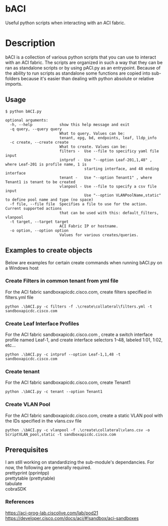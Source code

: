 # bACI
Useful python scripts when interacting with an ACI fabric. 

# Description
bACI is a collection of various python scripts that you can use to interact with an ACI fabric. The scripts are organized in such a way that they can be ran as standalone scripts or by using pACI.py as an entrypoint. Because of the ability to run scripts as standalone some functions are copied into sub-folders because it's easier than dealing with python absolute or relative imports.  

## Usage
```
$ python bACI.py

optional arguments:
  -h, --help            show this help message and exit
  -q query, --query query
                        What to query. Values can be:
                        tenant, epg, bd, endpoints, leaf, lldp_info
  -c create, --create create
                        What to create. Values can be:
                        filters -  Use --file to specificy yaml file input
                        intprof -  Use "--option Leaf-201,1,48" , where Leaf-201 is profile name, 1 is
                                   starting interface, and 48 ending interface
                        tenant -   Use "--option Tenant1" , where Tenant1 is tenant to be created
                        vlanpool - Use --file to specify a csv file input
                                   Use "--option VLANPoolName,static" to define pool name and type (no space)
  -f file, --file file  Specifies a file to use for the action. Current supported actions
                        that can be used with this: default_filters, vlanpool
  -t target, --target target
                        ACI Fabric IP or hostname.
  -o option, --option option
                        Values for various creates/queries.
```

## Examples to create objects
Below are examples for certain create commands when running bACI.py on a Windows host

### Create Filters in common tenant from yml file
For the ACI fabric sandboxapicdc.cisco.com, create filters specified in filters.yml file 
```
python .\bACI.py -c filters -f .\create\collateral\filters.yml -t sandboxapicdc.cisco.com
```
### Create Leaf Interface Profiles
For the ACI fabric sandboxapicdc.cisco.com , create a switch interface profile named Leaf-1, and create interface selectors 1-48, labeled 1:01, 1:02, etc...
```
python .\bACI.py -c intprof --option Leaf-1,1,48 -t sandboxapicdc.cisco.com
```
### Create tenant
For the ACI fabric sandboxapicdc.cisco.com, create Tenant1 
```
python .\bACI.py -c tenant --option Tenant1
```
### Create VLAN Pool
For the ACI fabric sandboxapicdc.cisco.com, create a static VLAN pool with the IDs specified in the vlans.csv file 
```
python .\bACI.py -c vlanpool -f .\create\collateral\vlans.csv -o ScriptVLAN_pool,static -t sandboxapicdc.cisco.com
```

## Prerequisites
I am still working on standardizing the sub-module's dependancies. For now, the following are generally required.<br>
prettyprint (pprintpp) <br>
prettytable (prettytable) <br>
tabulate <br>
cobraSDK <br>

### References
https://aci-prog-lab.ciscolive.com/lab/pod21
<br />
https://developer.cisco.com/docs/aci/#!sandbox/aci-sandboxes